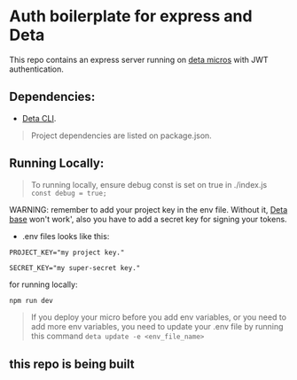# Auth boilerplate for express and Deta


This repo contains an express server running on [deta micros](https://docs.deta.sh/docs/micros/about) with JWT authentication.

## Dependencies:

- [Deta CLI](https://docs.deta.sh/docs/cli/install).

> Project dependencies are listed on package.json.


## Running Locally:

> To running locally, ensure debug const is set on true in ./index.js `const debug = true;`

WARNING: remember to add your project key in the env file. Without it, [Deta base](https://docs.deta.sh/docs/base/about) won't work', also you have to add a secret key for signing your tokens.

- .env files looks like this:

```
PROJECT_KEY="my project key."

SECRET_KEY="my super-secret key."

```

for running locally:

```bash
npm run dev
```



> If you deploy your micro before you add env variables, or you need to add more env variables, you need to update your .env file by running this command `deta update -e <env_file_name>` 

## this repo is being built


